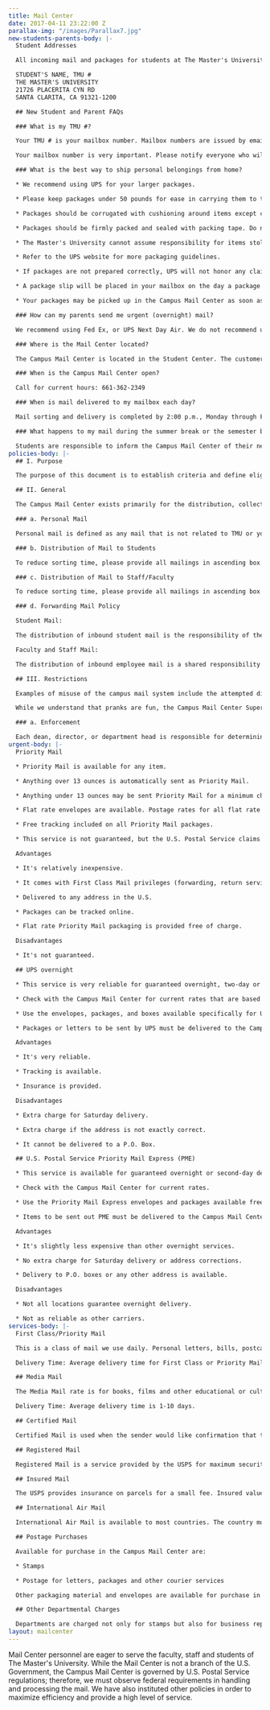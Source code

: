 ```yaml
---
title: Mail Center
date: 2017-04-11 23:22:00 Z
parallax-img: "/images/Parallax7.jpg"
new-students-parents-body: |-
  Student Addresses

  All incoming mail and packages for students at The Master's University should be addressed:

  STUDENT'S NAME, TMU #
  THE MASTER'S UNIVERSITY
  21726 PLACERITA CYN RD
  SANTA CLARITA, CA 91321-1200

  ## New Student and Parent FAQs

  ### What is my TMU #?

  Your TMU # is your mailbox number. Mailbox numbers are issued by email during the early part of August, provided the student has completed the registration process. Information about accessing your mailbox combination will also be included in the email.

  Your mailbox number is very important. Please notify everyone who will be sending you mail to include your mailbox number on all address labels. Mail received without your mailbox number will be delayed.

  ### What is the best way to ship personal belongings from home?

  * We recommend using UPS for your larger packages.

  * Please keep packages under 50 pounds for ease in carrying them to the dorms.

  * Packages should be corrugated with cushioning around items except clothing and books.

  * Packages should be firmly packed and sealed with packing tape. Do not use rope, twine, masking tape or duct tape.

  * The Master's University cannot assume responsibility for items stolen or damaged during shipment. Therefore, make sure all of your packages are insured.

  * Refer to the UPS website for more packaging guidelines.

  * If packages are not prepared correctly, UPS will not honor any claims against damage.

  * A package slip will be placed in your mailbox on the day a package arrives.

  * Your packages may be picked up in the Campus Mail Center as soon as you arrive, however you may want to wait until you have checked in and have your room key, so you won't have to carry them around.

  ### How can my parents send me urgent (overnight) mail?

  We recommend using Fed Ex, or UPS Next Day Air. We do not recommend using the U.S. Postal Service Priority Mail Express. The Mail Center staff signs for all Fed Ex, UPS and other accountable mail. We will put a package slip into the student's mailbox. The student will sign for the package when he/she comes to the window to pick it up. Our policy is, "if we sign for it, you sign for it." For other important mail that is not "urgent" (i.e., airline tickets, money order, other valuable items), we suggest using certified mail or registered mail for added security.

  ### Where is the Mail Center located?

  The Campus Mail Center is located in the Student Center. The customer service window is located inside the Bookstore.

  ### When is the Campus Mail Center open?

  Call for current hours: 661-362-2349

  ### When is mail delivered to my mailbox each day?

  Mail sorting and delivery is completed by 2:00 p.m., Monday through Friday.

  ### What happens to my mail during the summer break or the semester break? How do I forward my mail after I graduate or transfer?

  Students are responsible to inform the Campus Mail Center of their new address if they leave the College for any reason. You may click [here](https://www2.masters.edu/IqWeb/secure/logon.asp?TargetPage=secure%2Ftmc%2Fforwardaddress%2Fstudentf) to complete an online forwarding request. Mail is forwarded during the summer break or if a student leaves the College due to graduation, transfer or withdrawal. Mail is not forwarded during the semester (holiday) break. Mail is forwarded for a period of 12 months. The forwarding address should be updated if it changes during that period of time and students should notify all businesses, friends and family of their new address as soon as possible. Due to a USPS policy, magazines will not be forwarded. Be sure to inform magazine companies of your new address eight weeks before you move.
policies-body: |-
  ## I. Purpose

  The purpose of this document is to establish criteria and define eligibility and restrictions in the use of The Master's University Campus Mail Center. While the Mail Center is not a branch of the U.S. Government, we are governed by U.S. Postal regulations; therefore we must observe federal requirements in handling and processing the mail. We have also instituted other policies in order to maximize efficiency and provide a high level of service to the staff, faculty and students of The Master's College.

  ## II. General

  The Campus Mail Center exists primarily for the distribution, collection and processing of The Master's University intra-campus mail and mail sent via the USPS and various express carriers. The Master's College campus mail system is a restricted service, which is available for official business only. Official materials are those dealing with some aspect of college operations, which can be defined as essential to the activities of the institution as differentiated from private business or personal mail. It is not available for private gain or use by non-college groups for the advertisement of programs or political endorsements not sponsored by the College. However, stamps and package postage may be purchased during window hours for personal or other use.

  ### a. Personal Mail

  Personal mail is defined as any mail that is not related to TMU or your position at TMU, such as utility bills, credit card and bank accounts, periodicals not related to your position at TMU. All faculty and staff are required to receive their personal mail at home or at another permanent address. Occasional correspondence from friends and/or colleagues is acceptable. Your TMU address should never be given as your permanent address unless you live on campus. Packages received by TMU which appear to be of a personal nature will not be delivered to you. You will receive a call and will need to come and pick the package up from the Campus Mail Center.

  ### b. Distribution of Mail to Students

  To reduce sorting time, please provide all mailings in ascending box number order. If every student on-campus is receiving the same information, names and box numbers are not necessary. Full sheet mailings should be tri-folded for efficient stuffing of mailboxes. Please give two days notice in order to guarantee timely delivery of a mass mailing.

  ### c. Distribution of Mail to Staff/Faculty

  To reduce sorting time, please provide all mailings in ascending box number order. Mailing directed to specific faculty or staff requires individual name and box numbers. Faculty and staff can also distribute information by sending one flyer to each department to post, sending a bundle of flyers to each department to distribute or emailing the department.

  ### d. Forwarding Mail Policy

  Student Mail:

  The distribution of inbound student mail is the responsibility of the TMC Campus Mail Center Supervisor. This includes the handling of mail for enrolled students on campus and forwarding the mail to students who have recently left the campus. First Class Mail is forwarded for a period of 12 months. NOTE: Magazine subscriptions will not be forwarded by the Campus Mail Center. The USPS will not accept magazines to be forwarded. If you know when you are leaving the college, notify magazine companies at least eight weeks in advance to let them know your new address. We apologize for the inconvenience. This is a USPS policy.

  Faculty and Staff Mail:

  The distribution of inbound employee mail is a shared responsibility of the Campus Mail Center supervisor and the departments to whom the mail is delivered. The responsibility for forwarding employee departmental mail is that of each department.

  ## III. Restrictions

  Examples of misuse of the campus mail system include the attempted distribution of chain letters, hate mail, obscene mail, letters to gain personal profit (pyramid schemes) and political endorsements.

  While we understand that pranks are fun, the Campus Mail Center Supervisor MUST approve any pranks involving mailboxes or the Mail Center AHEAD OF TIME. Absolutely no pranks that emit any sort of odor will be allowed!

  ### a. Enforcement

  Each dean, director, or department head is responsible for determining if materials to be distributed by the Campus Mail Center relate to official business of the College. When questions occur concerning such determination, the matter must be referred to the next level of college administration (dean, director, vice president, etc.). Material found within the Campus Mail Center to be in violation of this policy will be removed immediately and the appropriate administrator will be contacted.
urgent-body: |-
  Priority Mail

  * Priority Mail is available for any item.

  * Anything over 13 ounces is automatically sent as Priority Mail.

  * Anything under 13 ounces may be sent Priority Mail for a minimum charge.

  * Flat rate envelopes are available. Postage rates for all flat rate packages are posted outside the Customer Service Window.

  * Free tracking included on all Priority Mail packages.

  * This service is not guaranteed, but the U.S. Postal Service claims it is faster than First Class Mail.

  Advantages

  * It's relatively inexpensive.

  * It comes with First Class Mail privileges (forwarding, return service, etc.).

  * Delivered to any address in the U.S.

  * Packages can be tracked online.

  * Flat rate Priority Mail packaging is provided free of charge.

  Disadvantages

  * It's not guaranteed.

  ## UPS overnight

  * This service is very reliable for guaranteed overnight, two-day or three-day delivery.

  * Check with the Campus Mail Center for current rates that are based on weight and zone.

  * Use the envelopes, packages, and boxes available specifically for UPS purposes. The packaging is free of charge.

  * Packages or letters to be sent by UPS must be delivered to the Campus Mail Center by 3:00 p.m.

  Advantages

  * It's very reliable.

  * Tracking is available.

  * Insurance is provided.

  Disadvantages

  * Extra charge for Saturday delivery.

  * Extra charge if the address is not exactly correct.

  * It cannot be delivered to a P.O. Box.

  ## U.S. Postal Service Priority Mail Express (PME)

  * This service is available for guaranteed overnight or second-day delivery.

  * Check with the Campus Mail Center for current rates.

  * Use the Priority Mail Express envelopes and packages available free of charge.

  * Items to be sent out PME must be delivered to the Campus Mail Center by 3:00 p.m.

  Advantages

  * It's slightly less expensive than other overnight services.

  * No extra charge for Saturday delivery or address corrections.

  * Delivery to P.O. boxes or any other address is available.

  Disadvantages

  * Not all locations guarantee overnight delivery.

  * Not as reliable as other carriers.
services-body: |-
  First Class/Priority Mail

  This is a class of mail we use daily. Personal letters, bills, postcards and similar items must be sent first class. Current rates are available in the Campus Mail Center.

  Delivery Time: Average delivery time for First Class or Priority Mail is 1-4 days. Priority Mail packaging is available outside the Mail Center customer service window inside the Bookstore.

  ## Media Mail

  The Media Mail rate is for books, films and other educational or cultural materials. Media Mail must not contain any personal correspondence, and it can be opened and inspected by any postal employee, unlike all other classes of mail, which are sealed against inspection.

  Delivery Time: Average delivery time is 1-10 days.

  ## Certified Mail

  Certified Mail is used when the sender would like confirmation that the recipient received the letter. A signed card can be returned to the sender, showing the recipient's signature and date received. Certified Mail may take a little longer for the addressee to receive than regular First Class Mail. Delays may occur if the recipient is not available to sign for the letter. The certified letter is held for pickup at the post office for a period of 15 days. If it is not picked up by the recipient within that period of time, it is returned to the sender. The Certified Mail will not be left at a residence. The mail carrier will leave a note for the recipient.

  ## Registered Mail

  Registered Mail is a service provided by the USPS for maximum security when sending valuables through the mail. We do not provide this service at the Campus Mail Center.

  ## Insured Mail

  The USPS provides insurance on parcels for a small fee. Insured values may be anything from $100 to $500. Any item insured for more than $500 must be taken to the Post Office--the Campus Mail Center will not handle those items. Keep in mind that Registered Mail and Insured Mail, like Certified Mail, may take a little longer because of special handling.

  ## International Air Mail

  International Air Mail is available to most countries. The country must be written in English on the last line of the address in all capital letters. A custom form must be included for packages weighing 16 ounces or more and for flat rate envelopes.

  ## Postage Purchases

  Available for purchase in the Campus Mail Center are:

  * Stamps

  * Postage for letters, packages and other courier services

  Other packaging material and envelopes are available for purchase in the Bookstore. Stamps may be purchased using cash, personal check or a Faculty/Staff department account. We do not accept credit cards at this time.

  ## Other Departmental Charges

  Departments are charged not only for stamps but also for business reply mail, bulk mail, postage due letters and metered mail. Charges are calculated monthly and a monthly report is sent to the business office. If you have any questions about your charges, please contact the Campus Mail Center Supervisor at ext. 2348.
layout: mailcenter
---
```


Mail Center personnel are eager to serve the faculty, staff and students of The Master's University. While the Mail Center is not a branch of the U.S. Government, the Campus Mail Center is governed by U.S. Postal Service regulations; therefore, we must observe federal requirements in handling and processing the mail. We have also instituted other policies in order to maximize efficiency and provide a high level of service.